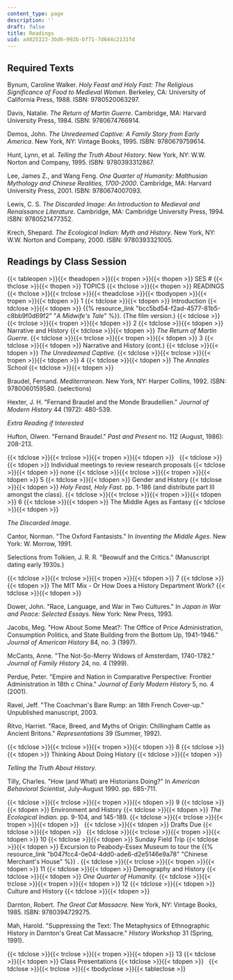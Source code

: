 ```yaml
---
content_type: page
description: ''
draft: false
title: Readings
uid: a4025323-3bd6-992b-bf71-7d644c2131fd
---
```

## Required Texts

Bynum, Caroline Walker. _Holy Feast and Holy Fast: The Religious Significance of Food to Medieval Women_. Berkeley, CA: University of California Press, 1988. ISBN: 9780520063297.

Davis, Natalie. _The Return of Martin Guerre_. Cambridge, MA: Harvard University Press, 1984. ISBN: 9780674766914.

Demos, John. _The Unredeemed Captive: A Family Story from Early America_. New York, NY: Vintage Books, 1995. ISBN: 9780679759614.

Hunt, Lynn, et al. _Telling the Truth About History_. New York, NY: W.W. Norton and Company, 1995. ISBN: 9780393312867.

Lee, James Z., and Wang Feng. _One Quarter of Humanity: Malthusian Mythology and Chinese Realities, 1700-2000_. Cambridge, MA: Harvard University Press, 2001. ISBN: 9780674007093.

Lewis, C. S. _The Discarded Image: An Introduction to Medieval and Renaissance Literature_. Cambridge, MA: Cambridge University Press, 1994. ISBN: 9780521477352.

Krech, Shepard. _The Ecological Indian: Myth and History_. New York, NY: W.W. Norton and Company, 2000. ISBN: 9780393321005.

## Readings by Class Session

{{< tableopen >}}{{< theadopen >}}{{< tropen >}}{{< thopen >}}
SES #
{{< thclose >}}{{< thopen >}}
TOPICS
{{< thclose >}}{{< thopen >}}
READINGS
{{< thclose >}}{{< trclose >}}{{< theadclose >}}{{< tbodyopen >}}{{< tropen >}}{{< tdopen >}}
1
{{< tdclose >}}{{< tdopen >}}
Introduction
{{< tdclose >}}{{< tdopen >}}
{{% resource_link "bcc5bd54-f2ad-4577-81b5-c8bb9f0d69f2" "_A Midwife's Tale_" %}}_._ (The film version.)
{{< tdclose >}}{{< trclose >}}{{< tropen >}}{{< tdopen >}}
2
{{< tdclose >}}{{< tdopen >}}
Narrative and History
{{< tdclose >}}{{< tdopen >}}
_The Return of Martin Guerre._
{{< tdclose >}}{{< trclose >}}{{< tropen >}}{{< tdopen >}}
3
{{< tdclose >}}{{< tdopen >}}
Narrative and History (cont.)
{{< tdclose >}}{{< tdopen >}}
_The Unredeemed Captive._
{{< tdclose >}}{{< trclose >}}{{< tropen >}}{{< tdopen >}}
4
{{< tdclose >}}{{< tdopen >}}
The _Annales_ School
{{< tdclose >}}{{< tdopen >}}

Braudel, Fernand. _Mediterranean._ New York, NY: Harper Collins, 1992. ISBN: 9780060159580. (selections)

Hexter, J. H. "Fernand Braudel and the Monde Braudellien." _Journal of Modern History_ 44 (1972): 480-539.

_Extra Reading if Interested_

Hufton, Olwen. "Fernand Braudel." _Past and Present_ no. 112 (August, 1986): 208-213.

{{< tdclose >}}{{< trclose >}}{{< tropen >}}{{< tdopen >}}
 
{{< tdclose >}}{{< tdopen >}}
Individual meetings to review research proposals
{{< tdclose >}}{{< tdopen >}}
none
{{< tdclose >}}{{< trclose >}}{{< tropen >}}{{< tdopen >}}
5
{{< tdclose >}}{{< tdopen >}}
Gender and History
{{< tdclose >}}{{< tdopen >}}
_Holy Feast, Holy Fast._ pp. 1-186 (and distribute part III amongst the class).
{{< tdclose >}}{{< trclose >}}{{< tropen >}}{{< tdopen >}}
6
{{< tdclose >}}{{< tdopen >}}
The Middle Ages as Fantasy
{{< tdclose >}}{{< tdopen >}}

_The Discarded Image_.

Cantor, Norman. "The Oxford Fantasists." In _Inventing the Middle Ages_. New York: W. Morrow, 1991.

Selections from Tolkien, J. R. R. "Beowulf and the Critics." (Manuscript dating early 1930s.)

{{< tdclose >}}{{< trclose >}}{{< tropen >}}{{< tdopen >}}
7
{{< tdclose >}}{{< tdopen >}}
The MIT Mix - Or How Does a History Department Work?
{{< tdclose >}}{{< tdopen >}}

Dower, John. "Race, Language, and War in Two Cultures." In _Japan in War and Peace: Selected Essays._ New York: New Press, 1993.

Jacobs, Meg. "How About Some Meat?: The Office of Price Administration, Consumption Politics, and State Building from the Bottom Up, 1941-1946." _Journal of American History_ 84, no. 3 (1997).

McCants, Anne. "The Not-So-Merry Widows of Amsterdam, 1740-1782."  _Journal of Family History_ 24, no. 4 (1999).

Perdue, Peter. "Empire and Nation in Comparative Perspective: Frontier Administration in 18th c China." _Journal of Early Modern History_ 5, no. 4 (2001).

Ravel, Jeff. "The Coachman's Bare Rump: an 18th French Cover-up." Unpublished manuscript, 2003.

Ritvo, Harriet. "Race, Breed, and Myths of Origin: Chillingham Cattle as Ancient Britons." _Representations_ 39 (Summer, 1992).

{{< tdclose >}}{{< trclose >}}{{< tropen >}}{{< tdopen >}}
8
{{< tdclose >}}{{< tdopen >}}
Thinking About Doing History
{{< tdclose >}}{{< tdopen >}}

_Telling the Truth About History_.

Tilly, Charles. "How (and What) are Historians Doing?" In _American Behavioral Scientist_, July–August 1990. pp. 685-711.

{{< tdclose >}}{{< trclose >}}{{< tropen >}}{{< tdopen >}}
9
{{< tdclose >}}{{< tdopen >}}
Environment and History
{{< tdclose >}}{{< tdopen >}}
_The Ecological Indian._ pp. 9-104, and 145-189.
{{< tdclose >}}{{< trclose >}}{{< tropen >}}{{< tdopen >}}
 
{{< tdclose >}}{{< tdopen >}}
Drafts Due
{{< tdclose >}}{{< tdopen >}}
 
{{< tdclose >}}{{< trclose >}}{{< tropen >}}{{< tdopen >}}
10
{{< tdclose >}}{{< tdopen >}}
Sunday Field Trip
{{< tdclose >}}{{< tdopen >}}
Excursion to Peabody-Essex Museum to tour the {{% resource_link "b047fcc4-0e04-4dd0-ade6-d2e5146e9a78" "Chinese Merchant's House" %}} .
{{< tdclose >}}{{< trclose >}}{{< tropen >}}{{< tdopen >}}
11
{{< tdclose >}}{{< tdopen >}}
Demography and History
{{< tdclose >}}{{< tdopen >}}
_One Quarter of Humanity._
{{< tdclose >}}{{< trclose >}}{{< tropen >}}{{< tdopen >}}
12
{{< tdclose >}}{{< tdopen >}}
Culture and History
{{< tdclose >}}{{< tdopen >}}

Darnton, Robert. _The Great Cat Massacre._ New York, NY: Vintage Books, 1985. ISBN: 9780394729275.

Mah, Harold. "Suppressing the Text: The Metaphysics of Ethnographic History in Darnton's Great Cat Massacre." _History Workshop_ 31 (Spring, 1991).

{{< tdclose >}}{{< trclose >}}{{< tropen >}}{{< tdopen >}}
13
{{< tdclose >}}{{< tdopen >}}
Class Presentations
{{< tdclose >}}{{< tdopen >}}
 
{{< tdclose >}}{{< trclose >}}{{< tbodyclose >}}{{< tableclose >}}